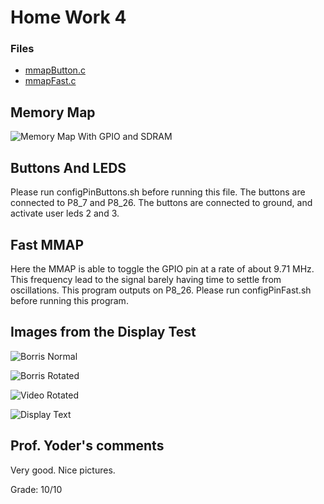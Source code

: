 # Home Work 4


### Files
- [mmapButton.c](https://github.com/Thebester5/Embeded-Linux/blob/master/hw04/mmapButton.c "mmapButton.c")
- [mmapFast.c](https://github.com/Thebester5/Embeded-Linux/blob/master/hw04/mmapFast.c "mmapFast.c")

## Memory Map

![Memory Map With GPIO and SDRAM](https://github.com/Thebester5/Embeded-Linux/blob/master/hw04/Map.jpg?raw=true "Memory Map With GPIO and SDRAM")


## Buttons And LEDS

Please run configPinButtons.sh before running this file. The buttons are connected to P8_7 and P8_26. The buttons are connected to ground, and activate user leds 2 and 3.

## Fast MMAP

Here the MMAP is able to toggle the GPIO pin at a rate of about 9.71 MHz. This frequency lead to the signal barely having time to settle from oscillations. This program outputs on P8_26. Please run configPinFast.sh before running this program.

## Images from the Display Test
![Borris Normal](https://github.com/Thebester5/Embeded-Linux/blob/master/hw04/Borris.jpg?raw=true "Borris Normal")

![Borris Rotated](https://github.com/Thebester5/Embeded-Linux/blob/master/hw04/BorrisRotate.jpg?raw=true "Borris Rotate")

![Video Rotated](https://github.com/Thebester5/Embeded-Linux/blob/master/hw04/VideoRotate.jpg?raw=true "Video Rotate")

![Display Text](https://github.com/Thebester5/Embeded-Linux/blob/master/hw04/Text.jpg?raw=true "My Name")

## Prof. Yoder's comments

Very good.  Nice pictures.

Grade:  10/10